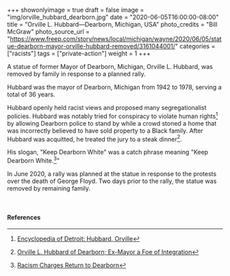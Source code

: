 +++
showonlyimage = true
draft = false
image = "img/orville_hubbard_dearborn.jpg"
date = "2020-06-05T16:00:00-08:00"
title = "Orville L. Hubbard—Dearborn, Michigan, USA"
photo_credits = "Bill McGraw"
photo_source_url = "https://www.freep.com/story/news/local/michigan/wayne/2020/06/05/statue-dearborn-mayor-orville-hubbard-removed/3161044001/"
categories = ["racists"]
tags = ["private-action"]
weight = 1
+++

A statue of former Mayor of Dearborn, Michigan, Orville L. Hubbard, was removed by family in response to a planned rally.

<!--more-->

Hubbard was the mayor of Dearborn, Michigan from 1942 to 1978, serving a total of 36 years. 

Hubbard openly held racist views and proposed many segregationalist policies. Hubbard was notably tried for conspiracy to violate human rights[^2] by allowing Dearborn police to stand by while a crowd stoned a home that was incorrectly believed to have sold property to a Black family. After Hubbard was acquitted, he treated the jury to a steak dinner[^3]. 

His slogan, "Keep Dearborn White" was a catch phrase meaning "Keep Dearborn White.[^4]"

In June 2020, a rally was planned at the statue in response to the protests over the death of George Floyd. Two days prior to the rally, the statue was removed by remaining family.

<br>

#### References

[^1]: [Statue of former Dearborn Mayor Orville Hubbard taken down
](https://www.freep.com/story/news/local/michigan/wayne/2020/06/05/statue-dearborn-mayor-orville-hubbard-removed/3161044001)

[^2]: [Encyclopedia of Detroit: Hubbard, Orville](https://detroithistorical.org/learn/encyclopedia-of-detroit/hubbard-orville)

[^3]: [Orville L. Hubbard of Dearborn; Ex-Mayor a Foe of Integration](https://www.nytimes.com/1982/12/17/obituaries/orville-l-hubbard-of-dearborn-ex-mayor-a-foe-of-integration.html)

[^4]: [Racism Charges Return to Dearborn](https://www.nytimes.com/1997/01/05/us/racism-charges-return-to-dearborn.html)
